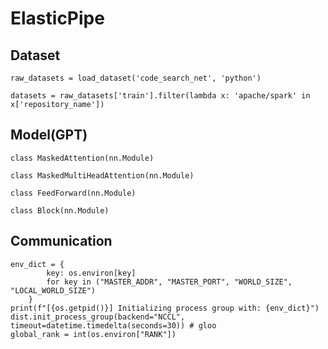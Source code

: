 # ElasticPipe
## Dataset
```raw_datasets = load_dataset('code_search_net', 'python')```

```datasets = raw_datasets['train'].filter(lambda x: 'apache/spark' in x['repository_name'])```

## Model(GPT)
```class MaskedAttention(nn.Module)```

```class MaskedMultiHeadAttention(nn.Module)```

```class FeedForward(nn.Module)```

```class Block(nn.Module)```

## Communication 
```
env_dict = {
        key: os.environ[key]
        for key in ("MASTER_ADDR", "MASTER_PORT", "WORLD_SIZE", "LOCAL_WORLD_SIZE")
    }
print(f"[{os.getpid()}] Initializing process group with: {env_dict}")
dist.init_process_group(backend="NCCL", timeout=datetime.timedelta(seconds=30)) # gloo
global_rank = int(os.environ["RANK"])
```
